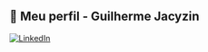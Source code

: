 ## 📄 Meu perfil - Guilherme Jacyzin
[![LinkedIn](https://img.shields.io/badge/LinkedIn-0077B5?style=for-the-badge&logo=linkedin&logoColor=white)](https://www.linkedin.com/in/jacyzin/)

